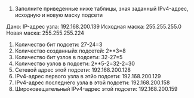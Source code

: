 1) Заполните приведенные ниже таблицы, зная заданный IPv4-адрес, исходную и новую маску подсети

Дано:
IP-адрес узла: 192.168.200.139
Исходная маска: 255.255.255.0
Новая маска: 255.255.255.224

1. Количество бит подсети: 27-24=3
2. Количество созданныйх подсетей: 2**3=8
3. Количество бит узлов в подсети: 32-27=5
4. Количество узлов в подсети: 2**5-2=32-2=30
5. Сетевой адрес этой подсети: 192.168.200.128
6. IPv4-адрес первого узла в этйо подсети: 192.168.200.129
7. IPv4-адрес последнего узла в этой подсети: 192.168.200.158
8. Широковещательный IPv4-адрес этой подсети: 192.168.200.159                                                                
